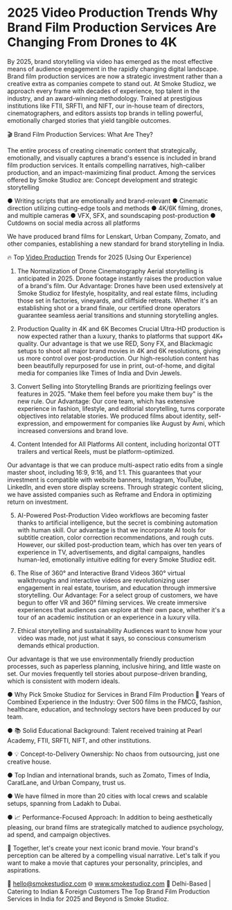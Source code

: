 # 2025 Video Production Trends Why Brand Film Production Services Are Changing From Drones to 4K
By 2025, brand storytelling via video has emerged as the most effective means of audience engagement in the rapidly changing digital landscape. Brand film production services are now a strategic investment rather than a creative extra as companies compete to stand out.
At Smoke Studioz, we approach every frame with decades of experience, top talent in the industry, and an award-winning methodology. Trained at prestigious institutions like FTII, SRFTI, and NIFT, our in-house team of directors, cinematographers, and editors assists top brands in telling powerful, emotionally charged stories that yield tangible outcomes.

🎬 Brand Film Production Services: What Are They?

The entire process of creating cinematic content that strategically, emotionally, and visually captures a brand's essence is included in brand film production services. It entails compelling narratives, high-caliber production, and an impact-maximizing final product.
Among the services offered by Smoke Studioz are:
Concept development and strategic storytelling

●	Writing scripts that are emotionally and brand-relevant
●	Cinematic direction utilizing cutting-edge tools and methods
●	4K/6K filming, drones, and multiple cameras
●	VFX, SFX, and soundscaping post-production
●	Cutdowns on social media across all platforms

We have produced brand films for Lenskart, Urban Company, Zomato, and other companies, establishing a new standard for brand storytelling in India.

🔥 Top <a href="https://www.smokestudioz.com/">Video Production</a> Trends for 2025 (Using Our Experience)

1. The Normalization of Drone Cinematography
Aerial storytelling is anticipated in 2025. Drone footage instantly raises the production value of a brand's film.
Our Advantage:
Drones have been used extensively at Smoke Studioz for lifestyle, hospitality, and real estate films, including those set in factories, vineyards, and cliffside retreats. Whether it's an establishing shot or a brand finale, our certified drone operators guarantee seamless aerial transitions and stunning storytelling angles.

2. Production Quality in 4K and 6K Becomes Crucial
Ultra-HD production is now expected rather than a luxury, thanks to platforms that support 4K+ quality.
Our advantage is that we use RED, Sony FX, and Blackmagic setups to shoot all major brand movies in 4K and 6K resolutions, giving us more control over post-production. Our high-resolution content has been beautifully repurposed for use in print, out-of-home, and digital media for companies like Times of India and Dvin Jewels.

3. Convert Selling into Storytelling
Brands are prioritizing feelings over features in 2025. "Make them feel before you make them buy" is the new rule.
Our Advantage:
Our core team, which has extensive experience in fashion, lifestyle, and editorial storytelling, turns corporate objectives into relatable stories. We produced films about identity, self-expression, and empowerment for companies like August by Avni, which increased conversions and brand love.

4. Content Intended for All Platforms
All content, including horizontal OTT trailers and vertical Reels, must be platform-optimized.

Our advantage is that we can produce multi-aspect ratio edits from a single master shoot, including 16:9, 9:16, and 1:1. This guarantees that your investment is compatible with website banners, Instagram, YouTube, LinkedIn, and even store display screens. Through strategic content slicing, we have assisted companies such as Reframe and Endora in optimizing return on investment.

5. AI-Powered Post-Production
Video workflows are becoming faster thanks to artificial intelligence, but the secret is combining automation with human skill.
Our advantage is that we incorporate AI tools for subtitle creation, color correction recommendations, and rough cuts. However, our skilled post-production team, which has over ten years of experience in TV, advertisements, and digital campaigns, handles human-led, emotionally intuitive editing for every Smoke Studioz edit.

6. The Rise of 360° and Interactive Brand Videos
360° virtual walkthroughs and interactive videos are revolutionizing user engagement in real estate, tourism, and education through immersive storytelling.
Our Advantage:
For a select group of customers, we have begun to offer VR and 360° filming services. We create immersive experiences that audiences can explore at their own pace, whether it's a tour of an academic institution or an experience in a luxury villa.

7. Ethical storytelling and sustainability
Audiences want to know how your video was made, not just what it says, so conscious consumerism demands ethical production.

Our advantage is that we use environmentally friendly production processes, such as paperless planning, inclusive hiring, and little waste on set. Our movies frequently tell stories about purpose-driven branding, which is consistent with modern ideals.

●	Why Pick Smoke Studioz for Services in Brand Film Production 🎥 Years of Combined Experience in the Industry: Over 500 films in the FMCG, fashion, healthcare, education, and technology sectors have been produced by our team.

●	📚 Solid Educational Background: Talent received training at Pearl Academy, FTII, SRFTI, NIFT, and other institutions.

●	💡 Concept-to-Delivery Ownership: No chaos from outsourcing, just one creative house.

●	Top Indian and international brands, such as Zomato, Times of India, CaratLane, and Urban Company, trust us.

●	We have filmed in more than 20 cities with local crews and scalable setups, spanning from Ladakh to Dubai.

●	📈 Performance-Focused Approach: In addition to being aesthetically pleasing, our brand films are strategically matched to audience psychology, ad spend, and campaign objectives.



🎥 Together, let's create your next iconic brand movie.
Your brand's perception can be altered by a compelling visual narrative. Let's talk if you want to make a movie that captures your personality, principles, and aspirations.

📧 hello@smokestudioz.com
🌐 www.smokestudioz.com 📍 Delhi-Based | Catering to Indian & Foreign Customers
The Top Brand Film Production Services in India for 2025 and Beyond is Smoke Studioz.
